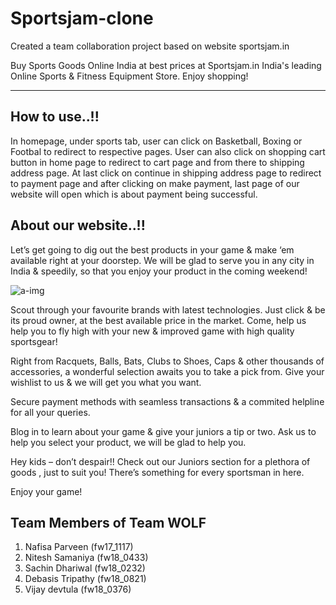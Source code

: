 # Sportsjam-clone

Created a team collaboration project based on website sportsjam.in

Buy Sports Goods Online India at best prices at Sportsjam.in
India's leading Online Sports & Fitness Equipment Store. Enjoy
shopping!

----------------------------------------------------------

How to use..!!
-----------

In homepage, under sports tab, user can click on Basketball, Boxing or Footbal to redirect to respective pages. User can also click on shopping cart button in home page to redirect to cart page and from there to shipping address page. At last click on continue in shipping address page to redirect to payment page and after clicking on make payment, last page of our website will open which is about payment being successful.

About our website..!!
------------------------

Let’s get going to dig out the best products in your game & make ‘em available right at your doorstep. We will be glad to serve you in any city in India & speedily, so that you enjoy your product in the coming weekend!

![a-img](https://user-images.githubusercontent.com/103953608/189704552-76864fd0-ba21-4def-bb5d-50f5ad2d4eb7.png)

Scout through your favourite brands with latest technologies. Just click & be its proud owner, at the best available price in the market. Come, help us help you to fly high with your new & improved game with high quality sportsgear!

Right from Racquets, Balls, Bats, Clubs to Shoes, Caps & other thousands of accessories, a wonderful selection awaits you to take a pick from. Give your wishlist to us & we will get you what you want.

Secure payment methods with seamless transactions & a commited helpline for all your queries.

Blog in to learn about your game & give your juniors a tip or two. Ask us to help you select your product, we will be glad to help you.

Hey kids – don’t despair!! Check out our Juniors section for a plethora of goods , just to suit you! There’s something for every sportsman in here.

Enjoy your game!

Team Members of Team WOLF
------------------------------

1) Nafisa Parveen (fw17_1117)
2) Nitesh Samaniya (fw18_0433)
3) Sachin Dhariwal (fw18_0232)
4) Debasis Tripathy (fw18_0821)
5) Vijay devtula (fw18_0376)
